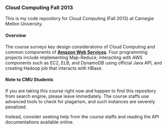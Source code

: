 ### Cloud Computing Fall 2013

This is my code repository for Cloud Computing (Fall 2013) at Carnegie Mellon University.

#### Overview

The course surveys key design consideratoins of Cloud Computing and common components of [__Amazon Web Services__](http://aws.amazon.com/). Four programming projects include implementing Map-Reduce, interacting with AWS  components such as EC2, ELB, and DynamoDB using official Java API, and creating Hadoop job that interacts with HBase.

#### Note to CMU Students

If you are taking this course right now and happen to find this repository from search engine, please leave immediately. The course staffs use advanced tools to check for plagarism, and such instances are severely penalized.

Instead, consider seeking help from the course staffs and reading the API documentations available online.
